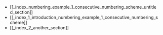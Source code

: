 - [[_index_numbering_example_1_consecutive_numbering_scheme_untitled_section]]
- [[_index_1_introduction_numbering_example_1_consecutive_numbering_scheme]]
- [[_index_2_another_section]]